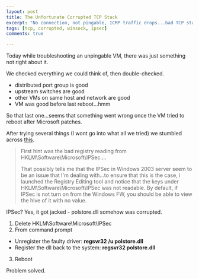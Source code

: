 ```yaml
---
layout: post
title: The Unfortunate Corrupted TCP Stack
excerpt: "No connection, not pingable, ICMP traffic drops...bad TCP stack on a VM."
tags: [tcp, corrupted, winsock, ipsec]
comments: true

---
```


Today while troubleshooting an unpingable VM, there was just something not right about it.

We checked everything we could think of, then double-checked.

- distributed port group is good
- upstream switches are good
- other VMs on same host and network are good
- VM was good before last reboot...hmm

So that last one...seems that something went wrong once the VM tried to reboot after Microsoft patches.

After trying several things (I wont go into what all we tried) we stumbled across [this](http://technicalpath.blogspot.com/2008/06/case-of-corrupted-tcp-stack.html).

> First hint was the bad registry reading from HKLM\Software\Microsoft\IPSec....
>
> That possibly tells me that the IPSec in Windows 2003 server seem to be an issue that I'm dealing with...to ensure that this is the case, i launched the Registry Editing tool and notice that the keys under HKLM\Software\Microsoft\IPSec was not readable. By default, if IPSec is not turn on from the Windows FW, you should be able to view the hive of it with no value.

IPSec? Yes, it got jacked - polstore.dll somehow was corrupted.

1. Delete HKLM\Software\Microsoft\IPSec
2. From command prompt
  - Unregister the faulty driver: **regsvr32 /u polstore.dll**
  - Register the dll back to the system: **regsvr32 polstore.dll**
3. Reboot

Problem solved.